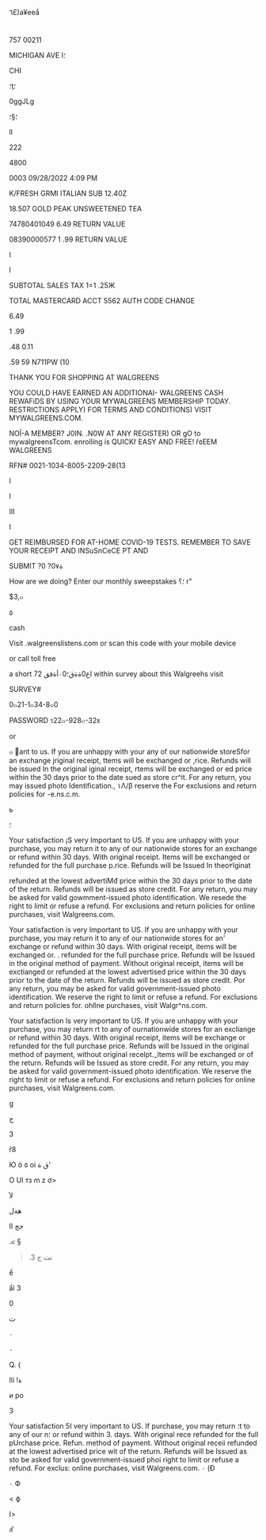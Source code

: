 ٦£)a¥eeắ

#

757 00211

MICHIGAN  AVE  ؛ا

CHI

؛ţ؛

0ggJLg

؛§؛

ll

222

4800

0003  09/28/2022  4:09  PM

K/FRESH  GRMI  ITALIAN  SUB  12.40Ζ

18.507 GOLD  PEAK  UNSWEETENED  TEA

74780401049
6.49 RETURN  VALUE

08390000577
1 .99 RETURN  VALUE

I

I

SUBTOTAL
SALES  TAX  1=1 .25Ж

TOTAL
MASTERCARD  ACCT  5562
AUTH  CODE
CHANGE

6.49

1 .99

.48
0.11

.59
59
N711PW
(10

THANK  YOU  FOR  SHOPPING  AT  WALGREENS

YOU  COULD  HAVE  EARNED  AN  ADDITIONAI-
WALGREENS  CASH  REWAFiDS  BY  USING  YOUR
MYWALGREENS  MEMBERSHIP  TODAY.
RESTRICTIONS  APPLY)  FOR  TERMS  AND
CONDITIONS)  VISIT  MYWALGREENS.COM.

NOĨ-A  MEMBER?  J0IN. .N0W  AT  ANY  REGISTER)
OR  gO  to  mywalgreensTcom.  enrolling  is
QUICKř  EASY  AND  FREE!  ř٥EEM  WALGREENS

RFN#  0021-1034-8005-2209-28(13

I

I

III

I

GET  REIMBURSED  FOR  ΑΤ-ΗΟΜΕ  COVID-19
TESTS.  REMEMBER  TO  SAVE  YOUR  RECEIPT  AND
INSuSnCeCE  PT  AND

SUBMIT  ?0  ?0ة٧

How  are  we  doing?
Enter  our  monthly  sweepstakes  ؛؟ r"

$3,๐

٥

cash

Visit
.walgreenslistens.com
or scan this code with your mobile device

or call toll free

a short اع0ةةق؛٠0أةقق
72 within
survey  about  this  Walgreehs  visit

SURVEY#

0๐21-1๐34-8๐0

PASSWORD
ร22๐-928๐-32ธ

or

๐
ant to us. If you are unhappy with your
any of our nationwide storeSfor an exchange
jriginal receipt, ttems will be exchanged or
,rice. Refunds will be issued In the original
iginal receipt, rtems will be exchanged or
ed price within the 30 days prior to the date
sued as store cr^it. For any return, you may
issued photo Identification., ١Λ/β reserve the
For exclusions and return policies for
-e.ns.c.m.

ь

>
؛

Your satisfaction ¡S very Important to US.  If you are unhappy with your
purchase, you may return it to any of our nationwide stores for an exchange
or refund within 30 days. With original receipt. Items will be exchanged or
refunded for the full purchase p.rice. Refunds will be Issued In theo٢lginat

refunded at the lowest advertiMđ price within the 30 days prior to the date
of the return. Refunds will be issued as store credit. For any return, you may
be asked for valid gowmment-issued photo identification. We resede the
right to limit or refuse a refund. For exclusions and return policies for
online purchases, visit Walgreens.com.

Your satisfaction is very Important to US.  If you are unhappy with your
purchase, you may return it to any of our nationwide stores for an' exchange
or refund within 30 days. With original receipt, items will be exchanged or.  .
refunded for the full purchase price. Refunds will be Issued in the original
method of payment. Without original receipt, items will be exctianged or
refunded at the lowest advertised price within the 30 days prior to the date
of the return. Refunds will be issued as store credit. Por any return, you may
be asked for valid government-issued photo identification. We reserve the
right to limit or refuse a refund. For exclusions and return policies for.
ohllne purchases, visit Walgr^ns.com.

Your satisfaction Is very important to US.  If you are unhappy with your
purchase, you may return rt to any of ournationwide stores for an excliange
or refund within 30 days. With original receipt, items will be exchange or
refunded for the full purchase price. Refunds will be Issued in the original
method of payment, without original recelpt._ltems will be exchanged or
of the return. Refunds will be Issued as store credit. For any return, you may
be asked for valid government-issued photo identification. We reserve the
right to limit or refuse a refund. For exclusions and return policies for
online purchases, visit Walgreens.com.

g

ج

3

ř8

Ю
ö ٥
oi
ق
ة'

>
О
UI
тз
m
z
ơ>

لآ

هةل

II جج

.๙  §
>.نت
ج
3

ế

ầỉ
3

0

ت

٠

 ٠

Q.  (

Ili
!ة

и  po

3

Your satisfaction  ا5 very important to US.  If
purchase, you may return ؛t to any of our n؛
or refund within 3. days. With original rece
refunded for the full pUrchase price. Refun.
method of payment. Without original receii
refunded at the lowest advertised price wit
of the return. Refunds will be Issued as sto
be asked for valid government-issued phoi
right to limit or refuse a refund. For exclus:
online purchases, visit Walgreens.com.
٠
(Đ

٠
Ф

<
ф

ا>

ส
ิ
